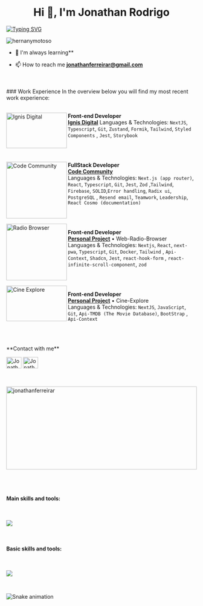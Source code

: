 <h1 align="center">Hi 👋, I'm Jonathan Rodrigo</h1>

[![Typing SVG](https://readme-typing-svg.demolab.com/?font=Fira+Code&size=28&pause=1000&center=true&width=1200&lines=Front-end+Developer;Always+learning++new+things++)](https://git.io/typing-svg)


<p align="left"> <img src="https://komarev.com/ghpvc/?username=hernanymotoso&label=Profile%20views&color=0e75b6&style=flat" alt="hernanymotoso" /> </p>

- 🌱 I'm always learning**
  
- 📫 How to reach me **jonathanferreirar@gmail.com**

<br/>
<br/>
### Work Experience
In the overview below you will find my most recent work experience:
<br/>
<br/>

[<img align="left" height="94px" width="160px" alt="Ignis Digital" src="https://github.com/JonathanFerreirar/jonathanferreirar/assets/107007377/72946fc1-46fc-4fa5-acd1-0235269fc25c"/>](https://ignisdigital.tec.br/)

**Front-end Developer** \
[**Ignis Digital**](https://ignisdigital.tec.br/)
Languages & Technologies: `NextJS`, `Typescript`, `Git`, `Zustand`, `Formik`, `Tailwind`, `Styled Components` , `Jest`, `Storybook`

<br/>
<br/>


[<img align="left" height="150px" width="160px" alt="Code Community" src="https://github.com/user-attachments/assets/0f8503e5-84c4-4c8f-9602-1f1d4aac651d"/>](https://www.codecommunity.com.br/)

**FullStack Developer** \
[**Code Community**](https://www.codecommunity.com.br/)  \
Languages & Technologies: `Next.js (app router)`, `React`, `Typescript`, `Git`, `Jest`, `Zod` ,`Tailwind`, `Firebase`, `SOLID`,`Error handling`, `Radix ui`, `PostgreSQL` ,  `Resend email`, `Teamwork`, `Leadership`, `React Cosmo (documentation)`

<br/>
<br/>

<img align="left" height="150px" width="160px" alt="Radio Browser" src="https://github.com/user-attachments/assets/ae90a48b-02ce-404b-9e51-b84d4332663a" />

**Front-end Developer** \
[**Personal Project**](https://github.com/JonathanFerreirar/browser-radio) • Web-Radio-Browser \
Languages & Technologies: `Nextjs`, `React`, `next-pwa`, `Typescript`, `Git`, `Docker`, `Tailwind` , `Api-Context`,  `Shadcn`, `Jest`, `react-hook-form` , `react-infinite-scroll-component`, `zod`

<br/>
<br/>


<img align="left" height="94px" width="160px" alt="Cine Explore" src="https://github-production-user-asset-6210df.s3.amazonaws.com/107007377/253164226-b9adfab6-7627-4a0f-a40e-b97d21e57945.png?X-Amz-Algorithm=AWS4-HMAC-SHA256&X-Amz-Credential=AKIAVCODYLSA53PQK4ZA%2F20250320%2Fus-east-1%2Fs3%2Faws4_request&X-Amz-Date=20250320T144323Z&X-Amz-Expires=300&X-Amz-Signature=adab409f19f18ea5b80b0ce9907197eb100fa702e0fb0aced36b7034c22d8c1b&X-Amz-SignedHeaders=host" />

**Front-end Developer** \
[**Personal Project**](https://github.com/JonathanFerreirar/cine-explorer) • Cine-Explore \
Languages & Technologies: `NextJS`, `JavaScript`, `Git`, `Api-TMDB (The Movie Database)`, `BootStrap` , `Api-Context`

<br/>
<br/>

<p align="left">
**Contact with me**
  </p>

  
<a href="https://www.linkedin.com/in/jonathan-rodrigo/" target="_blank"><img align="center" src="https://raw.githubusercontent.com/rahuldkjain/github-profile-readme-generator/master/src/images/icons/Social/linked-in-alt.svg" alt="Jonathanferreirar" height="30" width="40" /></a>
<a href="https://www.instagram.com/jovem_front_" target="_blank"><img align="center" src="https://raw.githubusercontent.com/rahuldkjain/github-profile-readme-generator/master/src/images/icons/Social/instagram.svg" alt="Jonathanferreirar" height="30" width="40" /></a>
<br/>
 <br/>
 <div align="left">
  <p>&nbsp;<img height="220em" width="100%" align="center" src="https://github-readme-stats.vercel.app/api?username=jonathanferreirar&show_icons=true&theme=dark&include_all_commits=true&count_private=true" alt="jonathanferreirar" /></p>  

</div>

  

  <br/>
  <br/>
  

 <h4>Main skills and tools: </h4>
<br>
  
  <p align="left">
  <a href="https://skillicons.dev">
    <img src="https://skillicons.dev/icons?i=html,css,js,ts,react,nextjs,jest,tailwind,git,firebase,py,flask,figma,codepen,django,mysql,electron" />
  </a>
</p>
<br/>


<h4>Basic skills and tools:</h4>

<br>
<p align="left">
  <a href="https://skillicons.dev">
    <img src="https://skillicons.dev/icons?i=angular,redux,bootstrap,styledcomponents,sass,heroku" />
  </a>
</p>


  
<br/>
  
<div>
 </div>
 
 ![Snake animation](https://github.com/JonathanFerreirar/JonathanFerreirar/blob/output/github-contribution-grid-snake.svg)
  
  
 


